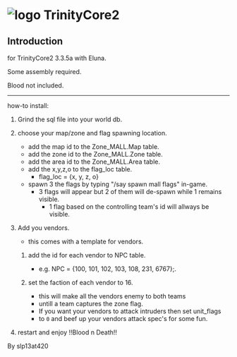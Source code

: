 # ![logo](http://www.trinitycore.org/f/public/style_images/1_trinitycore.png) TrinityCore2


## Introduction

for TrinityCore2 3.3.5a with Eluna.
 
 Some assembly required.
 
 Blood not included.

---------------------------------
how-to install:

1. Grind the sql file into your world db.

2. choose your map/zone and flag spawning location.

	* add the map id to the Zone_MALL.Map table.
	* add the zone id to the Zone_MALL.Zone table.
	* add the area id to the Zone_MALL.Area table.
	* add the x,y,z,o to the flag_loc table.
		* flag_loc = {x, y, z, o}
	* spawn 3 the flags by typing "/say spawn mall flags" in-game.
	  * 3 flags will appear but 2 of them will de-spawn while 1 remains visible.
	    * 1 flag based on the controlling team's id will allways be visible.

3. Add you vendors.
	* this comes with a template for vendors.

	1. add the id for each vendor to NPC table.
		* e.g. NPC = {100, 101, 102, 103, 108, 231, 6767};.
			

	2. set the faction of each vendor to 16.
		* this will make all the vendors enemy to both teams
		* untill a team captures the zone flag.
		* If you want your vendors to attack intruders then set unit_flags
		* to `0` and beef up your vendors attack spec's for some fun.

4. restart and enjoy !!Blood n Death!!

By
slp13at420

